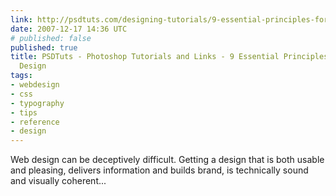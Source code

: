```yaml
---
link: http://psdtuts.com/designing-tutorials/9-essential-principles-for-good-web-design/
date: 2007-12-17 14:36 UTC
# published: false
published: true
title: PSDTuts - Photoshop Tutorials and Links - 9 Essential Principles for Good Web
  Design
tags:
- webdesign
- css
- typography
- tips
- reference
- design
---
```


Web design can be deceptively difficult. Getting a design that is both usable and pleasing, delivers information and builds brand, is technically sound and visually coherent...
